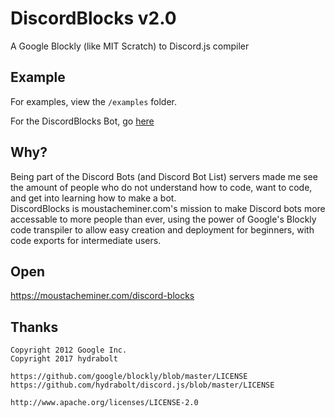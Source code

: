 # DiscordBlocks v2.0
A Google Blockly (like MIT Scratch) to Discord.js compiler

## Example

For examples, view the `/examples` folder.

For the DiscordBlocks Bot, go [here](https://github.com/moustacheminer/discord-blocks-bot)

## Why?
Being part of the Discord Bots (and Discord Bot List) servers made me see the amount of people who do not understand how to code, want to code, and get into learning how to make a bot.  
DiscordBlocks is moustacheminer.com's mission to make Discord bots more accessable to more people than ever, using the power of Google's Blockly code transpiler to allow easy creation and deployment for beginners, with code exports for intermediate users.

## Open

https://moustacheminer.com/discord-blocks

## Thanks

```
Copyright 2012 Google Inc.
Copyright 2017 hydrabolt

https://github.com/google/blockly/blob/master/LICENSE
https://github.com/hydrabolt/discord.js/blob/master/LICENSE

http://www.apache.org/licenses/LICENSE-2.0
```